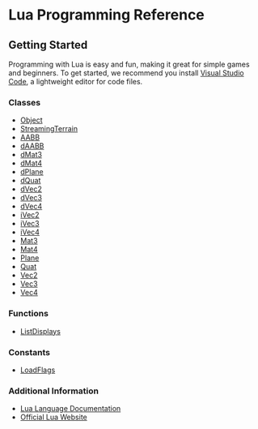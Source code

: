 # Lua Programming Reference

## Getting Started
Programming with Lua is easy and fun, making it great for simple games and beginners. To get started, we recommend you install [Visual Studio Code](https://code.visualstudio.com/download), a lightweight editor for code files.

### Classes
* [Object](Object/README.md)
* [StreamingTerrain](StreamingTerrain/README.md)
* [AABB]()
* [dAABB]()
* [dMat3]()
* [dMat4]()
* [dPlane]()
* [dQuat]()
* [dVec2]()
* [dVec3]()
* [dVec4]()
* [iVec2]()
* [iVec3]()
* [iVec4]()
* [Mat3]()
* [Mat4]()
* [Plane]()
* [Quat]()
* [Vec2]()
* [Vec3]()
* [Vec4]()

### Functions
* [ListDisplays](Functions/ListDisplays.md)

### Constants
* [LoadFlags](Constants/LoadFlags.md)

### Additional Information
* [Lua Language Documentation](https://www.lua.org/docs.html)
* [Official Lua Website](https://www.lua.org)
